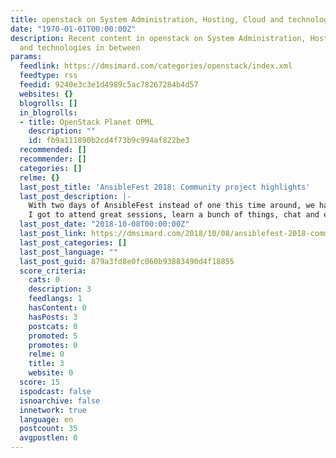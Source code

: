 ```yaml
---
title: openstack on System Administration, Hosting, Cloud and technologies in between
date: "1970-01-01T00:00:00Z"
description: Recent content in openstack on System Administration, Hosting, Cloud
  and technologies in between
params:
  feedlink: https://dmsimard.com/categories/openstack/index.xml
  feedtype: rss
  feedid: 9240e3c3e1d4989c5ac78267284b4d57
  websites: {}
  blogrolls: []
  in_blogrolls:
  - title: OpenStack Planet OPML
    description: ""
    id: fb9a111890b2cd4f73b9c994af822be3
  recommended: []
  recommender: []
  categories: []
  relme: {}
  last_post_title: 'AnsibleFest 2018: Community project highlights'
  last_post_description: |-
    With two days of AnsibleFest instead of one this time around, we had 100% more time to talk about Ansible things !
    I got to attend great sessions, learn a bunch of things, chat and exchange war
  last_post_date: "2018-10-08T00:00:00Z"
  last_post_link: https://dmsimard.com/2018/10/08/ansiblefest-2018-community-project-highlights/
  last_post_categories: []
  last_post_language: ""
  last_post_guid: 879a3fd8e0fc060b93883490d4f18855
  score_criteria:
    cats: 0
    description: 3
    feedlangs: 1
    hasContent: 0
    hasPosts: 3
    postcats: 0
    promoted: 5
    promotes: 0
    relme: 0
    title: 3
    website: 0
  score: 15
  ispodcast: false
  isnoarchive: false
  innetwork: true
  language: en
  postcount: 35
  avgpostlen: 0
---
```

